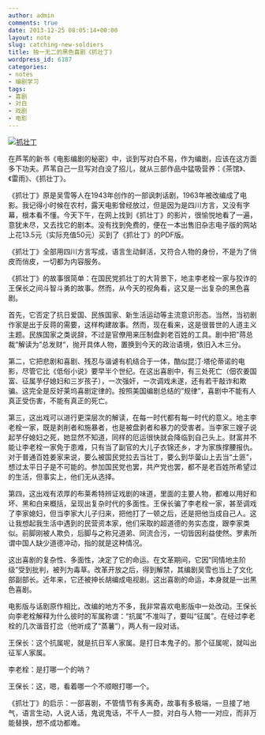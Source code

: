 ```yaml
---
author: admin
comments: true
date: 2013-12-25 08:05:14+00:00
layout: note
slug: catching-new-soldiers
title: 独一无二的黑色喜剧《抓壮丁》
wordpress_id: 6187
categories:
- notes
- 编剧学习
tags:
- 喜剧
- 对白
- 戏剧
- 电影
---
```


[![抓壮丁](http://www.baibanbao.net/wp-content/uploads/2013/12/抓壮丁-300x166.jpg)](http://www.baibanbao.net/wp-content/uploads/2013/12/抓壮丁.jpg)

在芦苇的新书《电影编剧的秘密》中，谈到写对白不易，作为编剧，应该在这方面多下功夫。芦苇自己一旦写对白没了招儿，就从三部作品中猛吸营养：《茶馆》、《雷雨》、《抓壮丁》。

《抓壮丁》原是吴雪等人在1943年创作的一部讽刺话剧，1963年被改编成了电影。我记得小时候在农村，露天电影曾经放过，但是因为是四川方言，又没有字幕，根本看不懂。今天下午，在网上找到《抓壮丁》的影片，很愉悦地看了一遍，意犹未尽，又去找它的剧本。没有找到免费的，便在一本出售旧杂志电子版的网站上花13.5元（实际充值50元）买到了《抓壮丁》的PDF版。

《抓壮丁》全部用四川方言写成，语言生动鲜活，又符合人物的身份，不是为了俏皮而俏皮，一切都为内容服务。

《抓壮丁》的故事很简单：在国民党抓壮丁的大背景下，地主李老栓一家与狡诈的王保长之间斗智斗勇的故事。然而，从今天的视角看，这又是一出复杂的黑色喜剧。

首先，它否定了抗日爱国、民族国家、新生活运动等主流意识形态。当然，当初剧作家是出于反蒋的需要，这样构建故事。然而，现在看来，这是很普世的人道主义主题。民族国家之类说辞，不过是官僚用来压制盘剥老百姓的工具。剧中把”蒋总裁“解读为”总发财“，抛开具体人物，置换到今天的政治语境，依旧入木三分。

第二，它把悲剧和喜剧、残忍与谐谑有机结合于一体，酷似昆汀·塔伦蒂诺的电影，尽管它比《低俗小说》要早半个世纪。在这出喜剧中，有三处死亡（佃农姜国富、征属芋仔媳妇和三岁孩子），一次强奸，一次调戏未遂，还有若干敲诈和欺骗。这完全是反好莱坞喜剧定律的。按照美国编剧总结的”规律”，喜剧中不能有人真正受伤害，不能有真正的死亡。  

第三，这出戏可以进行更深层次的解读，在每一时代都有每一时代的意义。地主李老栓一家，既是剥削者和施暴者，也是被盘剥者和暴力的受害者。当李家三嫂子说起芋仔媳妇之死，她显然不知道，同样的厄运很快就会降临到自己头上。财富并不能让李老栓一家免于患难，只有当了副官的大儿子衣锦还乡，才为家族撑腰报仇。对于普通百姓姜家来说，要么被国民党拉去当壮丁，要么到华蓥山上去当“土匪”，想过太平日子是不可能的。参加国民党也罢，共产党也罢，都不是老百姓所希望过的生活，但事实上，他们无从选择。

第四，这出戏有浓厚的布莱希特辨证戏剧的味道，里面的主要人物，都难以用好和坏、黑和白来概括，呈现出复杂时代的多面性。王保长骗了李老栓一家，甚至调戏了李家媳妇，但当李家大儿子归来，把他打了一顿之后，还是把他当成自己人。这让我想起我生活中遇到的民营资本家，他们采取的超道德的务实态度，跟李家类似。前脚刚被人欺负，后脚与之称兄道弟、同流合污，一切皆因利益使然。罗素所谓中国人缺少道德冲动，指的就是这种情况。

这出喜剧的复杂性、多面性，决定了它的命运。在文革期间，它因“同情地主阶级”受到批判，被列为毒草。改革开放之后，得到解禁，其编剧吴雪也当上了文化部副部长。近年来，它还被抻长胡编成电视剧。这出喜剧的命运，本身就是一出黑色喜剧。

电影版与话剧原作相比，改编的地方不多，我非常喜欢电影版中一处改动。王保长向李老栓解释为什么彼时的军属称谓：“抗属”不准叫了，要叫“征属”。在经过李老栓的几次谐音打岔（他听成了“蒸薯”），两人有一段对话。

王保长：这个抗属呢，就是抗日军人家属。是打日本鬼子的。那个征属呢，就叫出征军人家属。

李老栓：是打哪一个的呐？

王保长：这，嗯，看着哪一个不顺眼打哪一个。

《抓壮丁》的启示：一部喜剧，不管情节有多离奇，故事有多极端，一旦接了地气，语言生动，人说人话，鬼说鬼话，不千人一腔，对白与人物一一对应，而非万能替换，想不成功都难。
